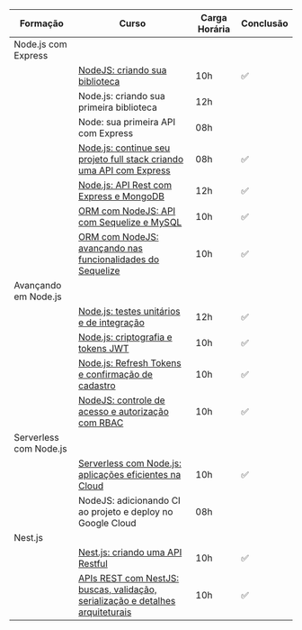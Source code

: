 |      Formação          |                                     Curso                                      | Carga Horária | Conclusão |
| ---------------------- | ------------------------------------------------------------------------------ | ------------- | --------- |
| Node.js com Express    |                                                                                |               |           |
|                        | [NodeJS: criando sua biblioteca](https://github.com/carolinepedasil/Node/tree/main/Alura/Node.js%20com%20Express/NodeJS:%20criando%20sua%20biblioteca) | 10h           | ✅        |
|                        | Node.js: criando sua primeira biblioteca                                       | 12h           |           |
|                        | Node: sua primeira API com Express                                             | 08h           |           |
|                        | [Node.js: continue seu projeto full stack criando uma API com Express](https://github.com/carolinepedasil/Node/tree/main/Alura/Node.js%20com%20Express/Node.js:%20continue%20seu%20projeto%20full%20stack%20criando%20uma%20API%20com%20Express/alura-books-server) | 08h           | ✅        |
|                        | [Node.js: API Rest com Express e MongoDB](https://github.com/carolinepedasil/Node/tree/main/Alura/Node.js%20com%20Express/Node.js:%20API%20Rest%20com%20Express%20e%20MongoDB) | 12h           | ✅        |
|                        | [ORM com NodeJS: API com Sequelize e MySQL](https://github.com/carolinepedasil/Node/tree/main/Alura/Node.js%20com%20Express/ORM%20com%20NodeJS:%20API%20com%20Sequelize%20e%20MySQL)| 10h           | ✅        |
|                        | [ORM com NodeJS: avançando nas funcionalidades do Sequelize](https://github.com/carolinepedasil/Node/tree/main/Alura/Node.js%20com%20Express/ORM%20com%20NodeJS:%20avançando%20nas%20funcionalidades%20do%20Sequelize) | 10h           | ✅        |
| Avançando em Node.js   |                                                                                |               |           |
|                        | [Node.js: testes unitários e de integração](https://github.com/carolinepedasil/Node/tree/main/Alura/Avançando%20em%20Node.js/Node.js:%20testes%20unitários%20e%20de%20integração) | 12h           | ✅        |
|                        | [Node.js: criptografia e tokens JWT](https://github.com/carolinepedasil/Node/tree/main/Alura/Avançando%20em%20Node.js/Node.js:%20criptografia%20e%20tokens%20JWT) | 10h           | ✅        |
|                        | [Node.js: Refresh Tokens e confirmação de cadastro](https://github.com/carolinepedasil/Node/tree/main/Alura/Avançando%20em%20Node.js/Node.js:%20Refresh%20Tokens%20e%20confirmação%20de%20cadastro) | 10h           | ✅          |
|                        | [NodeJS: controle de acesso e autorização com RBAC](https://github.com/carolinepedasil/Node/tree/main/Alura/Avançando%20em%20Node.js/NodeJS:%20controle%20de%20acesso%20e%20autorização%20com%20RBAC) | 10h           | ✅         |
| Serverless com Node.js |                                                                                |               |           |
|                        | [Serverless com Node.js: aplicações eficientes na Cloud](https://github.com/carolinepedasil/Node/tree/main/Alura/Serverless%20com%20Node.js/Serverless%20com%20Node.js:%20aplicações%20eficientes%20na%20Cloud) | 10h           | ✅        |
|                        | NodeJS: adicionando CI ao projeto e deploy no Google Cloud                     | 08h           |           |
| Nest.js                |                                                                                |               |           |
|                        | [Nest.js: criando uma API Restful](https://github.com/carolinepedasil/Node/tree/main/Alura/Nest.js/Nest.js:%20criando%20uma%20API%20Restful) | 10h           | ✅        |
|                        | [APIs REST com NestJS: buscas, validação, serialização e detalhes arquiteturais](https://github.com/carolinepedasil/Node/tree/main/Alura/Nest.js/APIs%20REST%20com%20NestJS:%20buscas%2C%20validação%2C%20serialização%20e%20detalhes%20arquiteturais) | 10h           | ✅        |